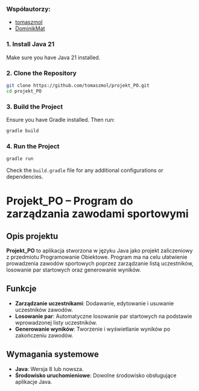 
### Współautorzy:
- [tomaszmol](https://github.com/tomaszmol)
- [DominikMat](https://github.com/DominikMat)

### 1. Install Java 21
Make sure you have Java 21 installed.

### 2. Clone the Repository
```bash
git clone https://github.com/tomaszmol/projekt_PO.git
cd projekt_PO
```

### 3. Build the Project
Ensure you have Gradle installed. Then run:
```bash
gradle build
```

### 4. Run the Project
```bash
gradle run
```

Check the `build.gradle` file for any additional configurations or dependencies.


# Projekt_PO – Program do zarządzania zawodami sportowymi

## Opis projektu

**Projekt_PO** to aplikacja stworzona w języku Java jako projekt zaliczeniowy z przedmiotu Programowanie Obiektowe. Program ma na celu ułatwienie prowadzenia zawodów sportowych poprzez zarządzanie listą uczestników, losowanie par startowych oraz generowanie wyników.

## Funkcje

- **Zarządzanie uczestnikami**: Dodawanie, edytowanie i usuwanie uczestników zawodów.
- **Losowanie par**: Automatyczne losowanie par startowych na podstawie wprowadzonej listy uczestników.
- **Generowanie wyników**: Tworzenie i wyświetlanie wyników po zakończeniu zawodów.

## Wymagania systemowe

- **Java**: Wersja 8 lub nowsza.
- **Środowisko uruchomieniowe**: Dowolne środowisko obsługujące aplikacje Java.



